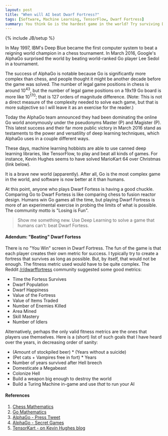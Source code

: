```yaml
---
layout: post
title: "When will AI beat Dwarf Fortress?"
tags: [Software, Machine Learning, TensorFlow, Dwarf Fortress]
summary: You think Go is the hardest game in the world? Try surviving Dwarf Fortress at a random starting location.
---
```

{% include JB/setup %}

In May 1997, IBM's Deep Blue became the first computer system to beat a reigning world champion in a chess tournament. In March 2016, Google's AlphaGo surprised the world by beating world-ranked Go player Lee Sedol in a tournament.

The success of AlphaGo is notable because Go is significantly more complex than chess, and people thought it might be another decade before the game was solved. The number of legal game positions in chess is around 10<sup>43</sup>, but the number of legal game positions on a 19x19 Go board is more like 10<sup>170</sup>; that is 127 orders of magnitude difference. (Note: This is not a direct measure of the complexity needed to solve each game, but that is more subjective so I will leave it as an exercise for the reader.)

Today the AlphaGo team announced they had been dominating the online Go world anonymously under the pseudonyms Master (P) and Magister (P). This latest success and their far more public victory in March 2016 stand as testaments to the power and versatility of deep learning techniques, which AlphaGo uses in a couple different ways.

These days, machine learning hobbists are able to use canned deep learning libraries, like TensorFlow, to play and beat all kinds of games. For instance, Kevin Hughes seems to have solved MarioKart 64 over Christmas (link below).

It is a brave new world (apparently). After all, Go is the most complex game in the world, and software is now better at it than humans.

At this point, anyone who plays Dwarf Fortess is having a good chuckle. Comparing Go to Dwarf Fortess is like comparing chess to fusion reactor design. Humans win Go games all the time, but playing Dwarf Fortress is more of an experimental exercise in probing the limits of what is possible. The community motto is "Losing is Fun".

> Show me something new. Use Deep Learning to solve a game that humans can't: beat Dwarf Fortess.


#### Adendum: "Beating" Dwarf Fortess

There is no "You Win" screen in Dwarf Fortress. The fun of the game is that each player creates their own metric for success. I typically try to create a fortress that survives as long as possible. But, by itself, that would not be enough. The fitness metric used would have to be quite complex. The Reddit [/r/dwarffortress](https://www.reddit.com/r/dwarffortress/comments/5mau7s/ai_vs_df/) community suggested some good metrics:

* Time the Fortess Survives
* Dwarf Population
* Dwarf Happiness
* Value of the Fortress
* Value of Items Traded
* Number of Enemies Killed
* Area Mined
* Skill Mastery
* Number of Idlers

Alternatively, perhaps the only valid fitness metrics are the ones that players use themselves. Here is a (short) list of such goals that I have heard over the years, in decreasing order of sanity:

* (Amount of stockpiled beer) * (Years without a suicide)
* (Pet cats + Vampires free in fort) * Years
* Number of years survived after Hell breech
* Domesticate a Megabeast
* Colonize Hell
* Build a weapon big enough to destroy the world
* Build a Turing Machine in-game and use *that* to run your AI

#### References

1. [Chess Mathematics](https://en.wikipedia.org/wiki/Shannon_number)
2. [Go Mathematics](https://en.wikipedia.org/wiki/Go_and_mathematics)
3. [AlphaGo - Press Tweet](https://twitter.com/demishassabis/status/816660463282954240)
4. [AlphaGo - Secret Games](http://www.nature.com/news/google-reveals-secret-test-of-ai-bot-to-beat-top-go-players-1.21253)
5. [TensorKart - on Kevin Hughes blog](http://kevinhughes.ca/blog/tensor-kart)

